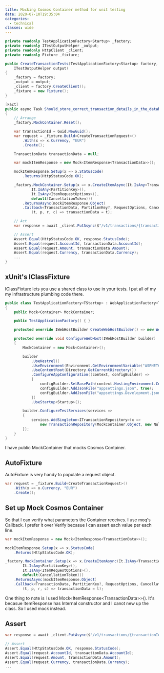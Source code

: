 ```yaml
---
title: Mocking Cosmos Container method for unit testing
date: 2020-07-10T19:35:04
categories:
  - technical
classes: wide
---
```



```csharp
private readonly TestApplicationFactory<Startup> _factory;
private readonly ITestOutputHelper _output;
private readonly HttpClient _client;
private readonly Fixture _fixture;

public CreateTransactionTests(TestApplicationFactory<Startup> factory, 
    ITestOutputHelper output)
{
    _factory = factory;
    _output = output;
    _client = factory.CreateClient();
    _fixture = new Fixture();
}

[Fact]
public async Task Should_store_correct_transaction_details_in_the_database_and_return_200_Ok()
{
    // Arrange
    _factory.MockContainer.Reset();

    var transactionId = Guid.NewGuid();
    var request = _fixture.Build<CreateTransactionRequest>()
        .With(x => x.Currency, "EUR")
        .Create();

    TransactionData transactionData = null;

    var mockItemResponse = new Mock<ItemResponse<TransactionData>>();

    mockItemResponse.Setup(x => x.StatusCode)
        .Returns(HttpStatusCode.OK);

    _factory.MockContainer.Setup(x => x.CreateItemAsync(It.IsAny<TransactionData>(),
            It.IsAny<PartitionKey>(),
            It.IsAny<ItemRequestOptions>(),
            default(CancellationToken)))
        .ReturnsAsync(mockItemResponse.Object)                
        .Callback<TransactionData, PartitionKey?, RequestOptions, CancellationToken>(
            (t, p, r, c) => transactionData = t);

    // Act
    var response = await _client.PutAsync($"/v1/transactions/{transactionId}", request.ToStringContent());

    // Assert
    Assert.Equal(HttpStatusCode.OK, response.StatusCode);
    Assert.Equal(request.AccountId, transactionData.AccountId);
    Assert.Equal(request.Amount, transactionData.Amount);
    Assert.Equal(request.Currency, transactionData.Currency);
    ...
}

```

## xUnit's IClassFixture

IClassFixture lets you use a shared class to use in your tests. I put all of my my infrastructure plumbing code there.

```csharp
public class TestApplicationFactory<TStartup> : WebApplicationFactory<TStartup> where TStartup : class
{
    public Mock<Container> MockContainer;

    public TestApplicationFactory() { }

    protected override IWebHostBuilder CreateWebHostBuilder() => new WebHostBuilder();

    protected override void ConfigureWebHost(IWebHostBuilder builder)
    {
        MockContainer = new Mock<Container>();

        builder
            .UseKestrel()
            .UseEnvironment(Environment.GetEnvironmentVariable("ASPNETCORE_ENVIRONMENT") ?? "Development")
            .UseContentRoot(Directory.GetCurrentDirectory())
            .ConfigureAppConfiguration((context, configBuilder) =>
            {
                configBuilder.SetBasePath(context.HostingEnvironment.ContentRootPath);
                configBuilder.AddJsonFile("appsettings.json", true);
                configBuilder.AddJsonFile("appsettings.Development.json", optional: true, reloadOnChange: true);
            })
            .UseStartup<Startup>();

        builder.ConfigureTestServices(services =>
        {
            services.AddSingleton<ITransactionRepository>(x => 
                new TransactionRepository(MockContainer.Object, new NullLogger<TransactionRepository>()));
        });
    }
}
```

I have public MockContainer that mocks Cosmos Container.

## AutoFixture

AutoFixture is very handy to populate a request object. 

```csharp
var request = _fixture.Build<CreateTransactionRequest>()
    .With(x => x.Currency, "EUR")
    .Create();
```

## Set up Mock Cosmos Container

So that I can verify what parameters the Container receives. I use moq's Callback. I prefer it over Verify becasue I can assert each value per each line.

```csharp
var mockItemResponse = new Mock<ItemResponse<TransactionData>>();

mockItemResponse.Setup(x => x.StatusCode)
    .Returns(HttpStatusCode.OK);

_factory.MockContainer.Setup(x => x.CreateItemAsync(It.IsAny<TransactionData>(),
        It.IsAny<PartitionKey>(),
        It.IsAny<ItemRequestOptions>(),
        default(CancellationToken)))
    .ReturnsAsync(mockItemResponse.Object)                
    .Callback<TransactionData, PartitionKey?, RequestOptions, CancellationToken>(
        (t, p, r, c) => transactionData = t);
```

One thing to note is I used Mock&lt;ItemResponse&lt;TransactionData&gt;&gt;\(\). It's becasue ItemResponse has Internal constructor and I canot new up the class. So I used mock instead.

## Assert

```csharp
var response = await _client.PutAsync($"/v1/transactions/{transactionId}", request.ToStringContent());

// Assert
Assert.Equal(HttpStatusCode.OK, response.StatusCode);
Assert.Equal(request.AccountId, transactionData.AccountId);
Assert.Equal(request.Amount, transactionData.Amount);
Assert.Equal(request.Currency, transactionData.Currency);
...
```

